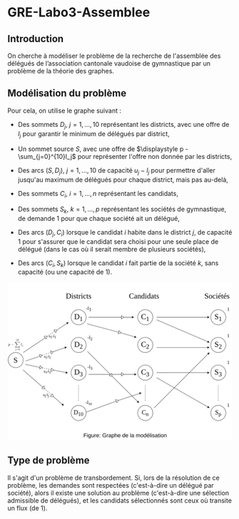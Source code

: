 # GRE-Labo3-Assemblee

## Introduction

On cherche à modéliser le problème de la recherche de l'assemblée des délégués de l’association cantonale vaudoise de gymnastique par un problème de la théorie des graphes.

## Modélisation du problème

Pour cela, on utilise le graphe suivant :
- Des sommets $D_j, ~ j = 1,\ldots,10$ représentant les districts, avec une offre de $l_j$ pour garantir le minimum de délégués par district,

- Un sommet source $S$, avec une offre de $\displaystyle p - \sum_{j=0}^{10}l_j$ pour représenter l'offre non donnée par les districts,

- Des arcs $(S,D_j),~ j = 1,\ldots,10$ de capacité $u_j - l_j$ pour permettre d'aller jusqu'au maximum de délégués pour chaque district, mais pas au-delà,

- Des sommets $C_i, ~ i = 1,\ldots,n$ représentant les candidats,

- Des sommets $S_k, ~ k = 1,\ldots,p$ représentant les sociétés de gymnastique, de demande 1 pour que chaque société ait un délégué,

- Des arcs $(D_j,C_i)$ lorsque le candidat $i$ habite dans le district $j$, de capacité 1 pour s'assurer que le candidat sera choisi pour une seule place de délégué (dans le cas où il serait membre de plusieurs sociétés),

- Des arcs $(C_i,S_k)$ lorsque le candidat $i$ fait partie de la société $k$, sans capacité (ou une capacité de 1).

![](diagram.png)


## Type de problème
Il s'agit d'un problème de transbordement. Si, lors de la résolution de ce problème, les demandes sont respectées (c'est-à-dire un délégué par société), alors il existe une solution au problème (c'est-à-dire une sélection admissible de délégués), et les candidats sélectionnés sont ceux où transite un flux (de 1).

